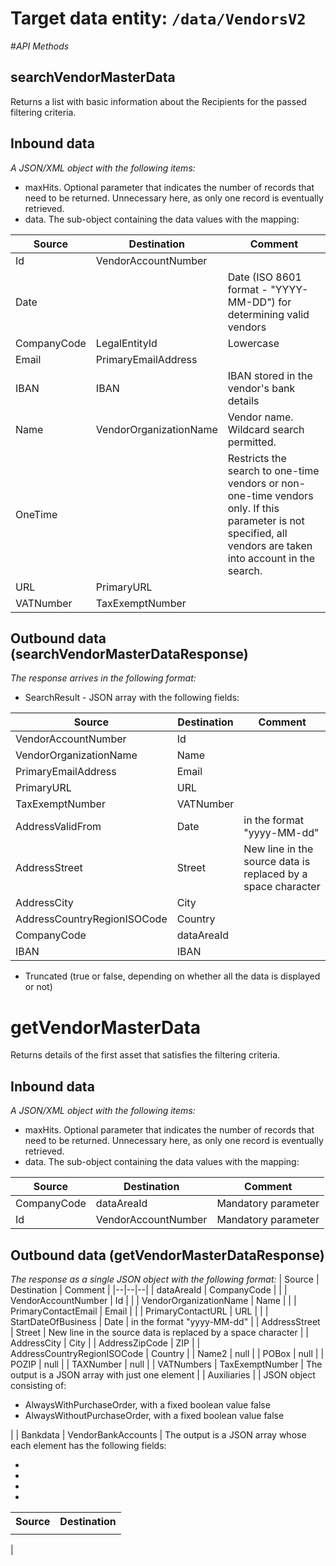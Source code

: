 # Target data entity: `/data/VendorsV2`

#_API Methods_

## **searchVendorMasterData**
Returns a list with basic information about the Recipients for the passed filtering criteria.

## Inbound data
_A JSON/XML object with the following items:_
- maxHits. Optional parameter that indicates the number of records that need to be returned. Unnecessary here, as only one record is eventually retrieved.
- data. The sub-object containing the data values with the mapping:

| Source | Destination | Comment |
|--|--|--|
| Id | VendorAccountNumber |  |
| Date |  | Date (ISO 8601 format - "YYYY-MM-DD") for determining valid vendors |
| CompanyCode | LegalEntityId | Lowercase | 
| Email | PrimaryEmailAddress |
| IBAN | IBAN | IBAN stored in the vendor's bank details |
| Name | VendorOrganizationName | Vendor name. Wildcard search permitted. |
| OneTime |  | Restricts the search to one-time vendors or non-one-time vendors only. If this parameter is not specified, all vendors are taken into account in the search. |
| URL | PrimaryURL |   |
| VATNumber | TaxExemptNumber |

## Outbound data (searchVendorMasterDataResponse)
_The response arrives in the following format:_
- SearchResult - JSON array with the following fields:

| Source | Destination | Comment |
|--|--|--|
| VendorAccountNumber | Id |
| VendorOrganizationName | Name |
| PrimaryEmailAddress | Email |               |
| PrimaryURL | URL | |
| TaxExemptNumber | VATNumber |  |
| AddressValidFrom | Date| in the format "yyyy-MM-dd" |
| AddressStreet| Street | New line in the source data is replaced by a space character |
| AddressCity | City |
| AddressCountryRegionISOCode | Country |
| CompanyCode | dataAreaId | |
| IBAN | IBAN |

- Truncated (true or false, depending on whether all the data is displayed or not)

# **getVendorMasterData**
Returns details of the first asset that satisfies the filtering criteria.
## Inbound data
_A JSON/XML object with the following items:_
- maxHits. Optional parameter that indicates the number of records that need to be returned. Unnecessary here, as only one record is eventually retrieved.
- data. The sub-object containing the data values with the mapping:

| Source | Destination | Comment |
|--|--|--|
| CompanyCode | dataAreaId | Mandatory parameter |
| Id | VendorAccountNumber | Mandatory parameter |

## Outbound data (getVendorMasterDataResponse)
_The response as a single JSON object with the following format:_
| Source | Destination | Comment |
|--|--|--|
| dataAreaId | CompanyCode | |
| VendorAccountNumber | Id | |
| VendorOrganizationName | Name | |
| PrimaryContactEmail | Email | |
| PrimaryContactURL | URL | |
| StartDateOfBusiness | Date | in the format "yyyy-MM-dd" |
| AddressStreet | Street | New line in the source data is replaced by a space character |
| AddressCity | City |
| AddressZipCode | ZIP |
| AddressCountryRegionISOCode | Country |
| Name2 | null |
| POBox | null |
| POZIP | null |
| TAXNumber | null |
| VATNumbers | TaxExemptNumber | The output is a JSON array with just one element |
| Auxiliaries |  | JSON object consisting of:<ul><li>AlwaysWithPurchaseOrder, with a fixed boolean value false</li><li>AlwaysWithoutPurchaseOrder, with a fixed boolean value false</li></ul> |
| Bankdata | VendorBankAccounts | The output is a JSON array whose each element has the following fields:<ul><li></li><li></li><li></li><li></li></ul><table><tr><th>Source</th><th>Destination</th></tr><tr><td></td><td></td></tr></table>|
